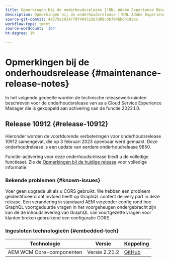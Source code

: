 ```yaml
---
title: Opmerkingen bij de onderhoudsrelease [!DNL Adobe Experience Manager] as a Cloud Service gekoppeld aan activering van 2023.1.0-functies.
description: Opmerkingen bij de onderhoudsrelease [!DNL Adobe Experience Manager] as a Cloud Service gekoppeld aan activering van 2023.1.0-functies.
source-git-commit: 42675e1914779f40432287d08c5bf04bb64189bc
workflow-type: tm+mt
source-wordcount: '164'
ht-degree: 1%

---
```


# Opmerkingen bij de onderhoudsrelease {#maintenance-release-notes}

In het volgende gedeelte worden de technische releasewerkruimten beschreven voor de onderhoudsrelease van as a Cloud Service Experience Manager die is gekoppeld aan activering van de functie 2023.1.0.

## Release 10912 {#release-10912}

Hieronder worden de voortdurende verbeteringen voor onderhoudsrelease 10912 samengevat, die op 3 februari 2023 openbaar werd gemaakt. Deze onderhoudrelease is een update van eerdere onderhoudrelease 9850.

Functie-activering voor deze onderhoudsrelease biedt u de volledige functieset. Zie de [Opmerkingen bij de huidige release](/help/release-notes/release-notes-cloud/release-notes-current.md) voor volledige informatie.

### Bekende problemen {#known-issues}

Voer geen upgrade uit als u CORS gebruikt. We hebben een probleem geïdentificeerd dat invloed heeft op GraphQL content delivery part in deze release. Een verandering in standaard AEM verzender config rond hoe GraphQL voortgeduurde vragen in het voorgeheugen ondergebracht zijn kan de de inhoudslevering van GraphQL van voortgezette vragen voor klanten breken gebruikend een configuratie CORS.

### Ingesloten technologieën {#embedded-tech}

| Technologie | Versie | Koppeling |
|---|---|---|
| AEM WCM Core-componenten | Versie 2.21.2 | [GitHub](https://github.com/adobe/aem-core-wcm-components) |
